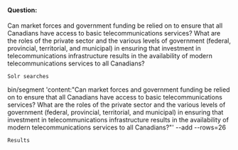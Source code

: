 
#### Question:

 Can market forces and government funding be relied on to ensure that all Canadians have access to basic telecommunications services? What are the roles of the private sector and the various levels of government (federal, provincial, territorial, and municipal) in ensuring that investment in telecommunications infrastructure results in the availability of modern telecommunications services to all Canadians?

`Solr searches`

 bin/segment 'content:"Can market forces and government funding be relied on to ensure that all Canadians have access to basic telecommunications services? What are the roles of the private sector and the various levels of government (federal, provincial, territorial, and municipal) in ensuring that investment in telecommunications infrastructure results in the availability of modern telecommunications services to all Canadians?"'  --add --rows=26

`Results`
